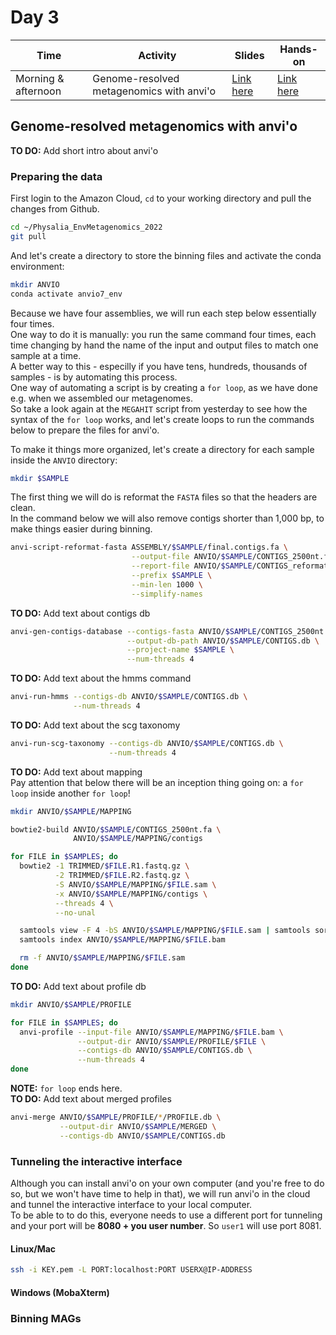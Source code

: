 # Day 3

| Time                | Activity                                 | Slides                                        | Hands-on                                   |
|---------------------|------------------------------------------|-----------------------------------------------|--------------------------------------------|
| Morning & afternoon | Genome-resolved metagenomics with anvi'o | [Link here](genome-resolved-metagenomics.pdf) | [Link here](#genome-resolved-metagenomics) |

## Genome-resolved metagenomics with anvi'o

**TO DO:** Add short intro about anvi'o

### Preparing the data
First login to the Amazon Cloud, `cd` to your working directory and pull the changes from Github.

```bash
cd ~/Physalia_EnvMetagenomics_2022
git pull
```

And let's create a directory to store the binning files and activate the conda environment:

```bash
mkdir ANVIO
conda activate anvio7_env
```

Because we have four assemblies, we will run each step below essentially four times.  
One way to do it is manually: you run the same command four times, each time changing by hand the name of the input and output files to match one sample at a time.  
A better way to this - especilly if you have tens, hundreds, thousands of samples - is by automating this process.  
One way of automating a script is by creating a `for loop`, as we have done e.g. when we assembled our metagenomes.  
So take a look again at the `MEGAHIT` script from yesterday to see how the syntax of the `for loop` works, and let's create loops to run the commands below to prepare the files for anvi'o.  

To make it things more organized, let's create a directory for each sample inside the `ANVIO` directory:

```bash
mkdir $SAMPLE
```

The first thing we will do is reformat the `FASTA` files so that the headers are clean.  
In the command below we will also remove contigs shorter than 1,000 bp, to make things easier during binning.  

```bash
anvi-script-reformat-fasta ASSEMBLY/$SAMPLE/final.contigs.fa \
                           --output-file ANVIO/$SAMPLE/CONTIGS_2500nt.fa \
                           --report-file ANVIO/$SAMPLE/CONTIGS_reformat.txt \
                           --prefix $SAMPLE \
                           --min-len 1000 \
                           --simplify-names
```

**TO DO:** Add text about contigs db

```bash
anvi-gen-contigs-database --contigs-fasta ANVIO/$SAMPLE/CONTIGS_2500nt.fa \
                          --output-db-path ANVIO/$SAMPLE/CONTIGS.db \
                          --project-name $SAMPLE \
                          --num-threads 4
```

**TO DO:** Add text about the hmms command

```bash
anvi-run-hmms --contigs-db ANVIO/$SAMPLE/CONTIGS.db \
              --num-threads 4
```

**TO DO:** Add text about the scg taxonomy

```bash
anvi-run-scg-taxonomy --contigs-db ANVIO/$SAMPLE/CONTIGS.db \
                      --num-threads 4
```

**TO DO:** Add text about mapping  
Pay attention that below there will be an inception thing going on: a `for loop` inside another `for loop`!

```bash
mkdir ANVIO/$SAMPLE/MAPPING

bowtie2-build ANVIO/$SAMPLE/CONTIGS_2500nt.fa \
              ANVIO/$SAMPLE/MAPPING/contigs

for FILE in $SAMPLES; do
  bowtie2 -1 TRIMMED/$FILE.R1.fastq.gz \
          -2 TRIMMED/$FILE.R2.fastq.gz \
          -S ANVIO/$SAMPLE/MAPPING/$FILE.sam \
          -x ANVIO/$SAMPLE/MAPPING/contigs \
          --threads 4 \
          --no-unal

  samtools view -F 4 -bS ANVIO/$SAMPLE/MAPPING/$FILE.sam | samtools sort > ANVIO/$SAMPLE/MAPPING/$FILE.bam
  samtools index ANVIO/$SAMPLE/MAPPING/$FILE.bam

  rm -f ANVIO/$SAMPLE/MAPPING/$FILE.sam
done
```

**TO DO:** Add text about profile db

```bash
mkdir ANVIO/$SAMPLE/PROFILE

for FILE in $SAMPLES; do
  anvi-profile --input-file ANVIO/$SAMPLE/MAPPING/$FILE.bam \
               --output-dir ANVIO/$SAMPLE/PROFILE/$FILE \
               --contigs-db ANVIO/$SAMPLE/CONTIGS.db \
               --num-threads 4
done
```

**NOTE:** `for loop` ends here.  
**TO DO:** Add text about merged profiles

```bash
anvi-merge ANVIO/$SAMPLE/PROFILE/*/PROFILE.db \
           --output-dir ANVIO/$SAMPLE/MERGED \
           --contigs-db ANVIO/$SAMPLE/CONTIGS.db
```

### Tunneling the interactive interface

Although you can install anvi'o on your own computer (and you're free to do so, but we won't have time to help in that), we will run anvi'o in the cloud and tunnel the interactive interface to your local computer.  
To be able to to do this, everyone needs to use a different port for tunneling and your port will be __8080 + you user number__. So `user1` will use port 8081.

#### Linux/Mac

```bash
ssh -i KEY.pem -L PORT:localhost:PORT USERX@IP-ADDRESS
```

#### Windows (MobaXterm)

<!-- Add instructions here -->

### Binning MAGs

